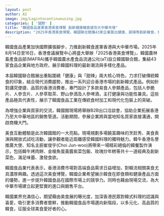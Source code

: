 ```yaml
---
layout: post
author: AI
image: img/Logintocontinueusing.jpg
categories: [ '國際' ]
title: "韓國食品進軍香港美食博覽 創新健康韓食搶攻大中華市場"
description: "2025年香港美食博覽，韓國聯合館攜43家企業展出健康、甜辣等創新韓食，強調人參產品與多元韓國料理，包含烹飪秀和B2B出口洽談會，助力韓食品擴展大中華市場。"
---
```

韓國食品產業加快國際擴張腳步，力推創新韓食進軍香港與大中華市場。2025年8月14日至16日，香港會議展覽中心將盛大舉辦「2025香港美食博覽」，韓國農林畜產食品部(MAFRA)攜手韓國農水產食品流通公社(aT)設立韓國聯合館，集結43家食品企業與地方政府，展示韓國料理的最新潮流與多樣化產品。

本屆韓國聯合館展出重點圍繞「健康」與「甜辣」兩大核心特色，力求打破傳統韓食的印象，結合現代消費趨勢，推出一系列迎合香港市場的創新韓式產品。例如針對講究便捷、品質的香港消費者，專門設計了多款易食人參類產品，包括人參脆片、人參含片、人參萃取茶、野山參酒及人參啤酒，主打健康與功能性兼具。這些產品極具代表性，展示了韓國食品工業在傳統食材加工和現代化包裝上的突破。

為增強企業與買家的交流，韓國館現場將舉辦B2B出口洽談會，協助企業拓展香港乃至大中華地區的銷售管道。活動期間，參展企業將與當地知名買家直接溝通，開啟商機大門。

美食互動體驗是此次韓國館的一大亮點。現場規劃多場饒富趣味的烹飪秀、美食表演與開放式試吃活動，讓參觀者能近距離感受韓國料理的獨特魅力。韓牛香港名譽推廣大使、知名主廚崔俊宇(Choi Jun-woo)將帶來一場精彩絕倫的韓餐製作演示，包括韓牛烤肉餅、金槍魚蛋黃醬紫菜包飯、玫瑰炒年糕等共十一道經典及創新菜色，滿足味蕾、激發食欲。

韓國食品業代表表示，香港消費市場對高端食品需求日益增加，對韓流相關美食尤具濃厚興趣。透過這次美食博覽，韓國企業希望展示韓食在即食類和健康產品方面的優勢，進一步提升韓國食品在國際市場上的競爭力。同時也藉由現場交流，為大中華市場建立起更堅實的進口與銷售平台。

韓國業界充滿信心，期望藉由美食展的曝光度，加深香港民眾對韓式料理的認識與喜愛，吸引更多消費者嘗鮮，推動韓國食品市場邁向新階段，以多元化、高品質的韓食，征服全球美食愛好者的心。